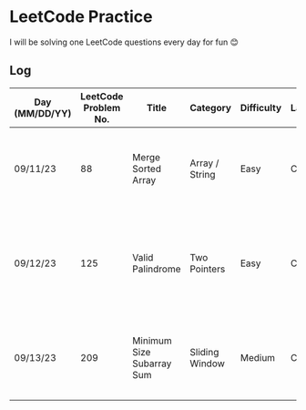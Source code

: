 # LeetCode Practice

I will be solving one LeetCode questions every day for fun 😊

## Log
| Day (MM/DD/YY) | LeetCode Problem No. | Title                     | Category       | Difficulty | Language | Time complexity                                                          | Space complexity | Notes                                                                    | Time spent (min) | My solution result  | File                 |
|----------------|----------------------|---------------------------|----------------|------------|----------|--------------------------------------------------------------------------|------------------|--------------------------------------------------------------------------|------------------|---------------------|----------------------|
| 09/11/23       | 88                   | Merge Sorted Array        | Array / String | Easy       | C++      | O(m+n)                                                                   | O(m+n+max(m,n))  | Using two pointers. Careful with index out of bound                      | 60               | Accepted            | [q88.cpp](q88.cpp)   |
| 09/12/23       | 125                  | Valid Palindrome          | Two Pointers   | Easy       | C++      | O(n)                                                                     | O(n)             | Still two pointers. Need to know some language build-in string functions | 20               | Accepted            | [q125.cpp](q125.cpp) |
| 09/13/23       | 209                  | Minimum Size Subarray Sum | Sliding Window | Medium     | C++      | O(n + (n-1) + (n-2) + ... + (n-n) ) which is (n^2 + n) / 2. Thus, O(n^2) | O(n)             | Seems leetcode is not happy with my  =O(n^2) solution                    | 50               | Time Limit Exceeded | [q209.cpp](q209.cpp) |